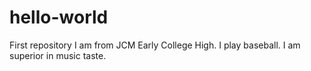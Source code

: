 # hello-world
First repository
I am from JCM Early College High. I play baseball. I am superior in music taste.

